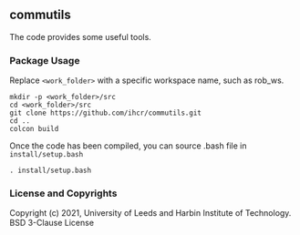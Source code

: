 commutils
---------

The code provides some useful tools.

### Package Usage
Replace `<work_folder>` with a specific workspace name, such as rob_ws.
```
mkdir -p <work_folder>/src
cd <work_folder>/src
git clone https://github.com/ihcr/commutils.git
cd ..
colcon build
```
Once the code has been compiled, you can source .bash file in `install/setup.bash`
```
. install/setup.bash
```

### License and Copyrights

Copyright (c) 2021, University of Leeds and Harbin Institute of Technology.
BSD 3-Clause License
